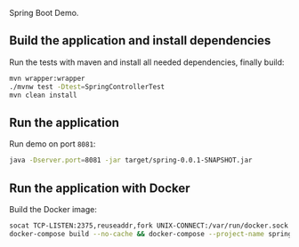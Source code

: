 Spring Boot Demo.

## Build the application and install dependencies

Run the tests with maven and install all needed dependencies, finally build:

```bash
mvn wrapper:wrapper
./mvnw test -Dtest=SpringControllerTest
mvn clean install
```

## Run the application

Run demo on port `8081`:

```bash
java -Dserver.port=8081 -jar target/spring-0.0.1-SNAPSHOT.jar
```

## Run the application with Docker

Build the Docker image:

```bash
socat TCP-LISTEN:2375,reuseaddr,fork UNIX-CONNECT:/var/run/docker.sock &
docker-compose build --no-cache && docker-compose --project-name springboot up -d && docker image prune -fa
```
